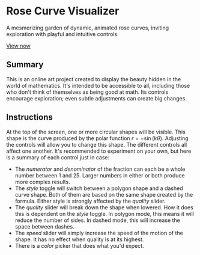 # Rose Curve Visualizer
A mesmerizing garden of dynamic, animated rose curves, inviting exploration with playful and intuitive controls.

[View now](davetheknave.github.io/Rose-Curve-Visualizer)
## Summary
This is an online art project created to display the beauty hidden in the world of mathematics. It's intended to be accessible to all, including those who don't think of themselves as being good at math. Its controls encourage exploration; even subtle adjustments can create big changes.
## Instructions
At the top of the screen, one or more circular shapes will be visible. This shape is the curve produced by the polar function $r = -\sin(k\theta)$. Adjusting the controls will allow you to change this shape. The different controls all affect one another. It's recommended to experiment on your own, but here is a summary of each control just in case:
- The _numerator_ and _denominator_ of the fraction can each be a whole number between 1 and 25. Larger numbers in either or both produce more complex results.
- The _style_ toggle will switch between a polygon shape and a dashed curve shape. Both of them are based on the same shape created by the formula. Either style is strongly affected by the _quality_ slider.
- The _quality_ slider will break down the shape when lowered. How it does this is dependent on the _style_ toggle. In polygon mode, this means it will reduce the number of sides. In dashed mode, this will increase the space between dashes.
- The _speed_ slider will simply increase the speed of the motion of the shape. It has no effect when quality is at its highest.
- There is a _color_ picker that does what you'd expect.
